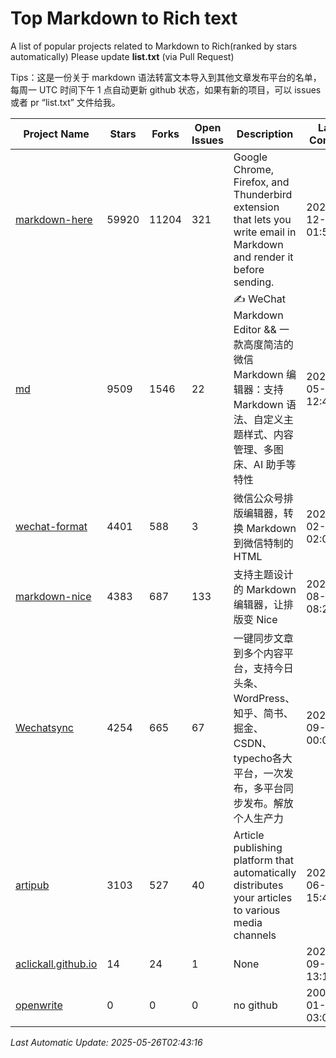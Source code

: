 # Top Markdown to Rich text
A list of popular projects related to Markdown to Rich(ranked by stars automatically)
Please update **list.txt** (via Pull Request)

Tips：这是一份关于 markdown 语法转富文本导入到其他文章发布平台的名单，每周一 UTC 时间下午 1 点自动更新 github 状态，如果有新的项目，可以 issues 或者 pr “list.txt” 文件给我。

| Project Name | Stars | Forks | Open Issues | Description | Last Commit |
| ------------ | ----- | ----- | ----------- | ----------- | ----------- |
| [markdown-here](https://github.com/adam-p/markdown-here) | 59920 | 11204 | 321 | Google Chrome, Firefox, and Thunderbird extension that lets you write email in Markdown and render it before sending. | 2024-12-11 01:56:41 |
| [md](https://github.com/doocs/md) | 9509 | 1546 | 22 | ✍ WeChat Markdown Editor && 一款高度简洁的微信 Markdown 编辑器：支持 Markdown 语法、自定义主题样式、内容管理、多图床、AI 助手等特性 | 2025-05-25 12:40:17 |
| [wechat-format](https://github.com/lyricat/wechat-format) | 4401 | 588 | 3 | 微信公众号排版编辑器，转换 Markdown 到微信特制的 HTML | 2025-02-22 02:01:44 |
| [markdown-nice](https://github.com/mdnice/markdown-nice) | 4383 | 687 | 133 | 支持主题设计的 Markdown 编辑器，让排版变 Nice | 2023-08-14 08:29:38 |
| [Wechatsync](https://github.com/wechatsync/Wechatsync) | 4254 | 665 | 67 | 一键同步文章到多个内容平台，支持今日头条、WordPress、知乎、简书、掘金、CSDN、typecho各大平台，一次发布，多平台同步发布。解放个人生产力 | 2023-09-05 00:03:46 |
| [artipub](https://github.com/crawlab-team/artipub) | 3103 | 527 | 40 | Article publishing platform that automatically distributes your articles to various media channels | 2021-06-12 15:46:38 |
| [aclickall.github.io](https://github.com/aclickall/aclickall.github.io) | 14 | 24 | 1 | None | 2024-09-09 13:14:15 |
| [openwrite](https://www.openwrite.cn/) | 0 | 0 | 0 | no github | 2006-01-02 03:04:05 |

*Last Automatic Update: 2025-05-26T02:43:16*